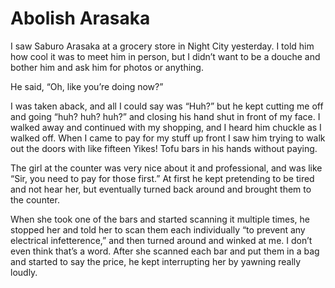 <!-- BEGIN ARISE ------------------------------
Title:: "Abolish Arasaka"

Author:: "Johnny Silverhand"
Description:: "I saw Saburo Arasaka at a grocery store in Night City yesterday."
Thumbnail:: ""
Published Date:: "2077-05-12"
Modified Date:: "2077-05-12"

---- END ARISE \\ DO NOT MODIFY THIS LINE ---->

# Abolish Arasaka

I saw Saburo Arasaka at a grocery store in Night City yesterday. I told him how cool it was to meet him in person, but I didn’t want to be a douche and bother him and ask him for photos or anything.

He said, “Oh, like you’re doing now?”

I was taken aback, and all I could say was “Huh?” but he kept cutting me off and going “huh? huh? huh?” and closing his hand shut in front of my face. I walked away and continued with my shopping, and I heard him chuckle as I walked off. When I came to pay for my stuff up front I saw him trying to walk out the doors with like fifteen Yikes! Tofu bars in his hands without paying.

The girl at the counter was very nice about it and professional, and was like “Sir, you need to pay for those first.” At first he kept pretending to be tired and not hear her, but eventually turned back around and brought them to the counter.

When she took one of the bars and started scanning it multiple times, he stopped her and told her to scan them each individually “to prevent any electrical infetterence,” and then turned around and winked at me. I don’t even think that’s a word. After she scanned each bar and put them in a bag and started to say the price, he kept interrupting her by yawning really loudly.
